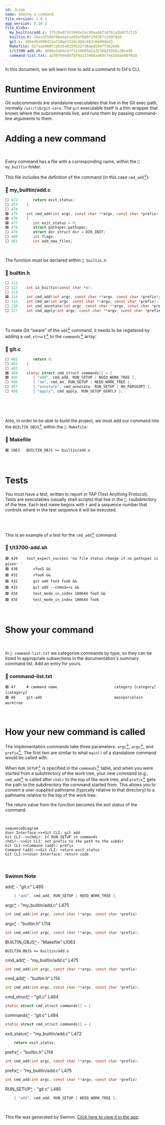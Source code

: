 ```yaml
---
id: JLzge
name: Adding a command
file_version: 1.0.2
app_version: 0.10.2
file_blobs:
  my_builtin/add.c: 17528e8f922693e2ec99aa66f3d761a3b83fcf35
  builtin.h: 16ecd5586f0beeae1e65efb06f25836723d8f4e9
  git.c: 18bed9a99647aa310ad37d4cd8dc683c66084b41
  Makefile: d1feab008fceb3540159532f16ae0584ff3926d6
  t/t3700-add.sh: 4086e1ebbc97f1220669a2a3236b255b6c20ce95
  command-list.txt: a289f09ed6fbf9a117468ae69c7ee2e8ab48f0a8
---
```


In this document, we will learn how to add a command to Git's CLI.

# Runtime Environment

Git subcommands are standalone executables that live in the Git exec path, normally `/usr/lib/git-core`. The `git` executable itself is a thin wrapper that knows where the subcommands live, and runs them by passing command-line arguments to them.

# Adding a new command

<br/>

Every command has a file with a corresponding name, within the `📄 my_builtin` folder.

This file includes the definition of the command (in this case `cmd_add`[<sup id="WW3dt">↓</sup>](#f-WW3dt)):
<!-- NOTE-swimm-snippet: the lines below link your snippet to Swimm -->
### 📄 my_builtin/add.c
```c
⬜ 472    	return exit_status;
⬜ 473    }
⬜ 474    
🟩 475    int cmd_add(int argc, const char **argv, const char *prefix)
🟩 476    {
🟩 477    	int exit_status = 0;
🟩 478    	struct pathspec pathspec;
⬜ 479    	struct dir_struct dir = DIR_INIT;
⬜ 480    	int flags;
⬜ 481    	int add_new_files;
```

<br/>

The function must be declared within `📄 builtin.h`:
<!-- NOTE-swimm-snippet: the lines below link your snippet to Swimm -->
### 📄 builtin.h
```c
⬜ 111    
⬜ 112    int is_builtin(const char *s);
⬜ 113    
🟩 114    int cmd_add(int argc, const char **argv, const char *prefix);
⬜ 115    int cmd_am(int argc, const char **argv, const char *prefix);
⬜ 116    int cmd_annotate(int argc, const char **argv, const char *prefix);
⬜ 117    int cmd_apply(int argc, const char **argv, const char *prefix);
```

<br/>

To make Git “aware” of the `add`[<sup id="ZY0bfT">↓</sup>](#f-ZY0bfT) command, it needs to be registered by adding a `cmd_struct`[<sup id="Z2nx8xA">↓</sup>](#f-Z2nx8xA) to the `commands`[<sup id="ZAY7QK">↓</sup>](#f-ZAY7QK) array:
<!-- NOTE-swimm-snippet: the lines below link your snippet to Swimm -->
### 📄 git.c
```c
⬜ 481    	return 0;
⬜ 482    }
⬜ 483    
🟩 484    static struct cmd_struct commands[] = {
🟩 485    	{ "add", cmd_add, RUN_SETUP | NEED_WORK_TREE },
⬜ 486    	{ "am", cmd_am, RUN_SETUP | NEED_WORK_TREE },
⬜ 487    	{ "annotate", cmd_annotate, RUN_SETUP | NO_PARSEOPT },
⬜ 488    	{ "apply", cmd_apply, RUN_SETUP_GENTLY },
```

<br/>

<br/>

<br/>

Also, in order to be able to build the project, we must add our command into the `BUILTIN_OBJS`[<sup id="ifJTN">↓</sup>](#f-ifJTN) within the `📄 Makefile`:
<!-- NOTE-swimm-snippet: the lines below link your snippet to Swimm -->
### 📄 Makefile
```
🟩 1063   BUILTIN_OBJS += builtin/add.o
```

<br/>

# Tests

You must have a test, written to report in TAP (Test Anything Protocol). Tests are executables (usually shell scripts) that live in the `📄 t`subdirectory of the tree. Each test name begins with `t` and a sequence number that controls where in the test sequence it will be executed.

<br/>

<br/>

This is an example of a test for the `cmd_add`[<sup id="Olher">↓</sup>](#f-Olher) command:
<!-- NOTE-swimm-snippet: the lines below link your snippet to Swimm -->
### 📄 t/t3700-add.sh
```shell
🟩 429    test_expect_success 'no file status change if no pathspec is given' '
🟩 430    	>foo5 &&
🟩 431    	>foo6 &&
🟩 432    	git add foo5 foo6 &&
🟩 433    	git add --chmod=+x &&
🟩 434    	test_mode_in_index 100644 foo5 &&
🟩 435    	test_mode_in_index 100644 foo6
```

<br/>

# Show your command

<br/>

In `📄 command-list.txt` we categorize commands by type, so they can be listed in appropriate subsections in the documentation's summary command list. Add an entry for yours.
<!-- NOTE-swimm-snippet: the lines below link your snippet to Swimm -->
### 📄 command-list.txt
```text
🟩 47     # command name                          category [category] [category]
🟩 48     git-add                                 mainporcelain           worktree
```

<br/>

# How your new command is called

The implementation commands take three parameters: `argc`[<sup id="Z2uPrig">↓</sup>](#f-Z2uPrig), `argv`[<sup id="Z2bCEPR">↓</sup>](#f-Z2bCEPR), and `prefix`[<sup id="2bcG0g">↓</sup>](#f-2bcG0g). The first two are similar to what `main()` of a standalone command would be called with.

When `RUN_SETUP`[<sup id="Z1BE9pN">↓</sup>](#f-Z1BE9pN) is specified in the `commands`[<sup id="ZAY7QK">↓</sup>](#f-ZAY7QK) table, and when you were started from a subdirectory of the work tree, your new command (e.g., `cmd_add`[<sup id="Olher">↓</sup>](#f-Olher) is called after `chdir` to the top of the work tree, and `prefix`[<sup id="Z2sEcOl">↓</sup>](#f-Z2sEcOl) gets the path to the subdirectory the command started from. This allows you to convert a user-supplied pathname (typically relative to that directory) to a pathname relative to the top of the work tree.

The return value from the function becomes the exit status of the command.

<br/>

<!--MERMAID {width:100}-->
```mermaid
sequenceDiagram
User Interface->>+Git CLI: git add
Git CLI-->>chdir: If RUN_SETUP in commands
chdir-->>Git CLI: set prefix to the path to the subdir
Git CLI->>Command (add): prefix
Command (add)->>Git CLI: return exit_status
Git CLI->>+User Interface: return code
```
<!--MCONTENT {content: "sequenceDiagram<br/>\nUser Interface->>+Git CLI: git `add`[<sup id=\"ZY0bfT\">↓</sup>](#f-ZY0bfT)<br/>\nGit CLI\\-\\-\\>>chdir: If `RUN_SETUP`[<sup id=\"Z1BE9pN\">↓</sup>](#f-Z1BE9pN) in `commands`[<sup id=\"ZAY7QK\">↓</sup>](#f-ZAY7QK)<br/>\nchdir\\-\\-\\>>Git CLI: set `prefix`[<sup id=\"2bcG0g\">↓</sup>](#f-2bcG0g) to the path to the subdir<br/>\nGit CLI->>Command (add): `prefix`[<sup id=\"2bcG0g\">↓</sup>](#f-2bcG0g)<br/>\nCommand (add)->>Git CLI: return `exit_status`[<sup id=\"25O6Qg\">↓</sup>](#f-25O6Qg)<br/>\nGit CLI->>+User Interface: return code"} --->

<br/>

<!-- THIS IS AN AUTOGENERATED SECTION. DO NOT EDIT THIS SECTION DIRECTLY -->
### Swimm Note

<span id="f-ZY0bfT">add</span>[^](#ZY0bfT) - "git.c" L485
```c
	{ "add", cmd_add, RUN_SETUP | NEED_WORK_TREE },
```

<span id="f-Z2uPrig">argc</span>[^](#Z2uPrig) - "my_builtin/add.c" L475
```c
int cmd_add(int argc, const char **argv, const char *prefix)
```

<span id="f-Z2bCEPR">argv</span>[^](#Z2bCEPR) - "builtin.h" L114
```c
int cmd_add(int argc, const char **argv, const char *prefix);
```

<span id="f-ifJTN">BUILTIN_OBJS</span>[^](#ifJTN) - "Makefile" L1063
```
BUILTIN_OBJS += builtin/add.o
```

<span id="f-WW3dt">cmd_add</span>[^](#WW3dt) - "my_builtin/add.c" L475
```c
int cmd_add(int argc, const char **argv, const char *prefix)
```

<span id="f-Olher">cmd_add</span>[^](#Olher) - "builtin.h" L114
```c
int cmd_add(int argc, const char **argv, const char *prefix);
```

<span id="f-Z2nx8xA">cmd_struct</span>[^](#Z2nx8xA) - "git.c" L484
```c
static struct cmd_struct commands[] = {
```

<span id="f-ZAY7QK">commands</span>[^](#ZAY7QK) - "git.c" L484
```c
static struct cmd_struct commands[] = {
```

<span id="f-25O6Qg">exit_status</span>[^](#25O6Qg) - "my_builtin/add.c" L472
```c
	return exit_status;
```

<span id="f-2bcG0g">prefix</span>[^](#2bcG0g) - "builtin.h" L114
```c
int cmd_add(int argc, const char **argv, const char *prefix);
```

<span id="f-Z2sEcOl">prefix</span>[^](#Z2sEcOl) - "my_builtin/add.c" L475
```c
int cmd_add(int argc, const char **argv, const char *prefix)
```

<span id="f-Z1BE9pN">RUN_SETUP</span>[^](#Z1BE9pN) - "git.c" L485
```c
	{ "add", cmd_add, RUN_SETUP | NEED_WORK_TREE },
```

<br/>

This file was generated by Swimm. [Click here to view it in the app](https://swimm-web-app.web.app/repos/Z2l0aHViJTNBJTNBZ2l0LXNyYy1wbGF5Z3JvdW5kJTNBJTNBT21lclJvc2VuYmF1bQ==/docs/JLzge).